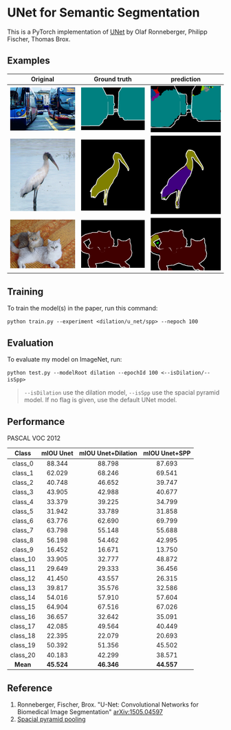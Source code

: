 # UNet for Semantic Segmentation

This is a PyTorch implementation of  [UNet](https://arxiv.org/abs/1505.04597) by Olaf Ronneberger, Philipp Fischer, Thomas Brox.

## Examples
Original | Ground truth | prediction 
:---: | :---: | :---:|
![](imgs/images_100.png) | ![](imgs/labelGt_100.png) |![](imgs/labelPred_100.png) 
![](imgs/images_1000.png) |![](imgs/labelGt_1000.png)|![](imgs/labelPred_1000.png)
![](imgs/images_1050.png)|![](imgs/labelGt_1050.png)|![](imgs/labelPred_1050.png)

## Training
To train the model(s) in the paper, run this command:

```train
python train.py --experiment <dilation/u_net/spp> --nepoch 100
```

## Evaluation
To evaluate my model on ImageNet, run:

```eval
python test.py --modelRoot dilation --epochId 100 <--isDilation/--isSpp>
```
>`--isDilation` use the dilation model, `--isSpp` use the spacial pyramid model. If no flag is given, use the default UNet model.


## Performance
PASCAL VOC 2012

Class | mIOU Unet | mIOU Unet+Dilation | mIOU Unet+SPP
:---: | :---: | :---:| :---:
class_0| 88.344| 88.798 | 87.693
class_1| 62.029| 68.246 | 69.541
class_2| 40.748| 46.652 | 39.747
class_3| 43.905| 42.988 | 40.677
class_4| 33.379| 39.225 | 34.799
class_5| 31.942| 33.789 | 31.858
class_6| 63.776| 62.690 | 69.799
class_7| 63.798| 55.148 | 55.688
class_8| 56.198| 54.462 | 42.995
class_9| 16.452| 16.671 | 13.750
class_10| 33.905| 32.777 | 48.872
class_11| 29.649| 29.333 | 36.456
class_12| 41.450| 43.557 | 26.315
class_13| 39.817| 35.576 | 32.586
class_14| 54.016| 57.910 | 57.604
class_15| 64.904| 67.516 | 67.026
class_16| 36.657| 32.642 | 35.091
class_17| 42.085| 49.564 | 40.449
class_18| 22.395| 22.079 | 20.693
class_19| 50.392| 51.356 | 45.502
class_20| 40.183| 42.299 | 38.571
**Mean**|**45.524**| **46.346**| **44.557**

## Reference
1. Ronneberger, Fischer, Brox. "U-Net: Convolutional Networks for Biomedical Image Segmentation" [arXiv:1505.04597](https://arxiv.org/abs/1505.04597)
2. [Spacial pyramid pooling](https://medium.com/analytics-vidhya/ml-in-detail-1-pspnet-4527036af33b)